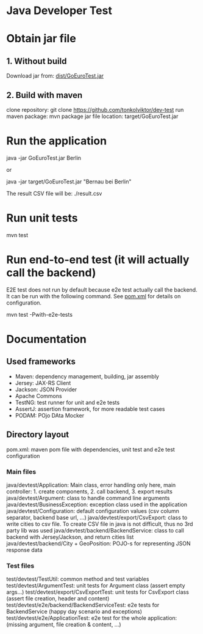 Java Developer Test
=============

# Obtain jar file

## 1. Without build

Download jar from: [dist/GoEuroTest.jar](dist/GoEuroTest.jar)

## 2. Build with maven

clone repository: git clone https://github.com/tonkolviktor/dev-test
run maven package: mvn package
jar file location: target/GoEuroTest.jar

# Run the application

java -jar GoEuroTest.jar Berlin

or

java -jar target/GoEuroTest.jar "Bernau bei Berlin"

The result CSV file will be: ./result.csv

# Run unit tests

mvn test

# Run end-to-end test (it will actually call the backend)

E2E test does not run by default because e2e test actually call the backend. It can be run with the following command. See [pom.xml](pom.xml) for details on configuration.

mvn test -Pwith-e2e-tests

# Documentation

## Used frameworks

* Maven: dependency management, building, jar assembly
* Jersey: JAX-RS Client
* Jackson: JSON Provider
* Apache Commons
* TestNG: test runner for unit and e2e tests
* AssertJ: assertion framework, for more readable test cases
* PODAM: POjo DAta Mocker

## Directory layout

pom.xml: maven pom file with dependencies, unit test and e2e test configuration

### Main files

java/devtest/Application: Main class, error handling only here, main controller: 1. create components, 2. call backend, 3. export results
java/devtest/Argument: class to handle command line arguments
java/devtest/BusinessException: exception class used in the application
java/devtest/Configuration: default configuration values (csv column separator, backend base url, ...)
java/devtest/export/CsvExport: class to write cities to csv file. To create CSV file in java is not difficult, thus no 3rd party lib was used
java/devtest/backend/BackendService: class to call backend with Jersey/Jackson, and return cities list
java/devtest/backend/City + GeoPosition: POJO-s for representing JSON response data

### Test files

test/devtest/TestUtil: common method and test variables
test/devtest/ArgumentTest: unit tests for Argument class (assert empty args...)
test/devtest/export/CsvExportTest: unit tests for CsvExport class (assert file creation, header and content)
test/devtest/e2e/backend/BackendServiceTest: e2e tests for BackendService (happy day scenario and exceptions)
test/devtest/e2e/ApplicationTest: e2e test for the whole application: (missing argument, file creation & content, ...)
